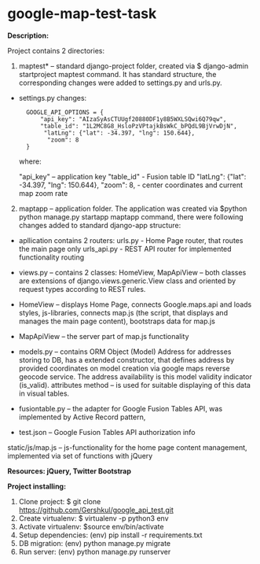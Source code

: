 # google-map-test-task
**Description:**

Project contains 2 directories:

1. maptest* – standard django-project folder, created via $ django-admin startproject maptest command. It has standard structure, the corresponding changes were added to settings.py and urls.py.

- settings.py changes:

        GOOGLE_API_OPTIONS = {
            "api_key": "AIzaSyAsCTUUgf20880DF1y8B5WXLSQwi6Q79qw",
            "table_id": "1L2MC8G8_HsloPzVPtajkBsWkC_bPQdL9BjVrwDjN",
             "latLng": {"lat": -34.397, "lng": 150.644},
              "zoom": 8
        }

    where:

    "api_key" – application key
    "table_id" - Fusion table ID
    "latLng": {"lat": -34.397, "lng": 150.644},
    "zoom": 8, - center coordinates and current map zoom rate

2. maptapp – application folder. The application was created via $python python manage.py  startapp maptapp command, there were following changes added to standard django-app structure:

- apllication contains 2 routers:
urls.py  -  Home Page router, that routes the main page only
urls_api.py - REST API router for implemented functionality routing

- views.py – contains 2 classes:
HomeView, MapApiView – both classes are extensions of django.views.generic.View class and oriented by request types according to REST rules.

- HomeView – displays Home Page, connects Google.maps.api and loads styles, js-libraries, connects 
map.js (the script, that displays and manages the main page content), bootstraps data for map.js

- MapApiView – the server part of map.js functionality

- models.py – contains ORM Object (Model) Address for addresses storing to DB, has a extended constructor, that defines address by provided coordinates on model creation via google maps reverse geocode service. The address availability is this model validity indicator (is_valid).
  attributes method – is used for suitable displaying of this data in visual tables.

- fusiontable.py – the adapter for Google Fusion Tables API, was implemented by Active Record pattern,

- test.json – Google Fusion Tables API authorization info

static/js/map.js – js-functionality  for the home page content management, implemented via set of functions with jQuery

**Resources: jQuery, Twitter Bootstrap**

**Project installing:**
1. Clone project: $ git clone https://github.com/Gershkul/google_api_test.git
2. Create virtualenv: $ virtualenv -p python3 env
3. Activate virtualenv: $source env/bin/activate 
4. Setup dependencies: (env) pip install -r requirements.txt
5. DB migration: (env) python manage.py migrate
6. Run server: (env) python manage.py runserver




